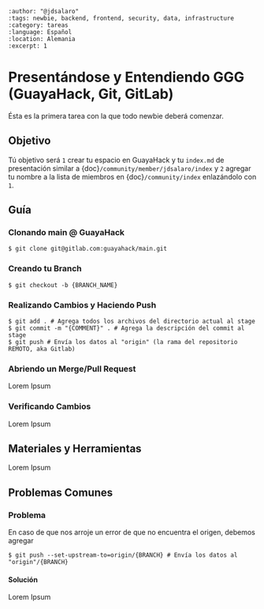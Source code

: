 ```{post} 2023-07-18
:author: "@jdsalaro"
:tags: newbie, backend, frontend, security, data, infrastructure
:category: tareas
:language: Español
:location: Alemania
:excerpt: 1
```

# Presentándose y Entendiendo GGG (GuayaHack, Git, GitLab)

Ésta es la primera tarea con la que todo newbie deberá comenzar. 

## Objetivo

Tú objetivo será `1` crear tu espacio en GuayaHack y tu `index.md` de presentación similar a {doc}`/community/member/jdsalaro/index` y `2` agregar tu nombre a la lista de miembros en {doc}`/community/index` enlazándolo con `1`. 


## Guía 

### Clonando main @ GuayaHack

```
$ git clone git@gitlab.com:guayahack/main.git
```

### Creando tu Branch

```
$ git checkout -b {BRANCH_NAME}
```

### Realizando Cambios y Haciendo Push
```
$ git add . # Agrega todos los archivos del directorio actual al stage 
$ git commit -m "{COMMENT}" . # Agrega la descripción del commit al stage
$ git push # Envía los datos al "origin" (la rama del repositorio REMOTO, aka Gitlab)
```

### Abriendo un Merge/Pull Request

Lorem Ipsum


### Verificando Cambios

Lorem Ipsum






## Materiales y Herramientas

Lorem Ipsum



## Problemas Comunes

### Problema
En caso de que nos arroje un error de que no encuentra el origen, debemos agregar 
```
$ git push --set-upstream-to=origin/{BRANCH} # Envía los datos al "origin"/{BRANCH} 
```

#### Solución

Lorem Ipsum


